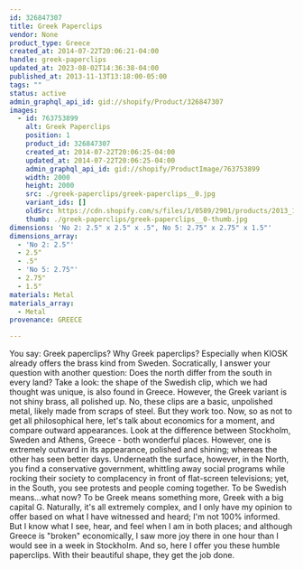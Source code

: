 ```yaml
---
id: 326847307
title: Greek Paperclips
vendor: None
product_type: Greece
created_at: 2014-07-22T20:06:21-04:00
handle: greek-paperclips
updated_at: 2023-08-02T14:36:38-04:00
published_at: 2013-11-13T13:18:00-05:00
tags: ""
status: active
admin_graphql_api_id: gid://shopify/Product/326847307
images:
  - id: 763753899
    alt: Greek Paperclips
    position: 1
    product_id: 326847307
    created_at: 2014-07-22T20:06:25-04:00
    updated_at: 2014-07-22T20:06:25-04:00
    admin_graphql_api_id: gid://shopify/ProductImage/763753899
    width: 2000
    height: 2000
    src: ./greek-paperclips/greek-paperclips__0.jpg
    variant_ids: []
    oldSrc: https://cdn.shopify.com/s/files/1/0589/2901/products/2013_11_09_Kiosk_0666.jpeg?v=1406073985
    thumb: ./greek-paperclips/greek-paperclips__0-thumb.jpg
dimensions: 'No 2: 2.5" x 2.5" x .5", No 5: 2.75" x 2.75" x 1.5"'
dimensions_array:
  - 'No 2: 2.5"'
  - 2.5"
  - .5"
  - 'No 5: 2.75"'
  - 2.75"
  - 1.5"
materials: Metal
materials_array:
  - Metal
provenance: GREECE

---
```


You say: Greek paperclips? Why Greek paperclips? Especially when KIOSK already offers the brass kind from Sweden. Socratically, I answer your question with another question: Does the north differ from the south in every land? Take a look: the shape of the Swedish clip, which we had thought was unique, is also found in Greece. However, the Greek variant is not shiny brass, all polished up. No, these clips are a basic, unpolished metal, likely made from scraps of steel. But they work too. Now, so as not to get all philosophical here, let's talk about economics for a moment, and compare outward appearances. Look at the difference between Stockholm, Sweden and Athens, Greece - both wonderful places. However, one is extremely outward in its appearance, polished and shining; whereas the other has seen better days. Underneath the surface, however, in the North, you find a conservative government, whittling away social programs while rocking their society to complacency in front of flat-screen televisions; yet, in the South, you see protests and people coming together. To be Swedish means...what now? To be Greek means something more, Greek with a big capital G. Naturally, it's all extremely complex, and I only have my opinion to offer based on what I have witnessed and heard; I'm not 100% informed. But I know what I see, hear, and feel when I am in both places; and although Greece is "broken" economically, I saw more joy there in one hour than I would see in a week in Stockholm. And so, here I offer you these humble paperclips. With their beautiful shape, they get the job done.
